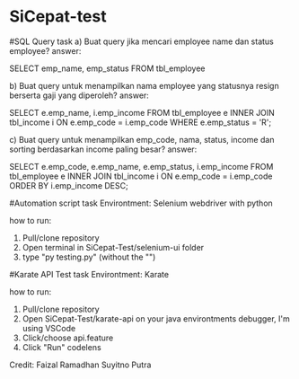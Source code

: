 # SiCepat-test

#SQL Query task
a) Buat query jika mencari employee name dan status employee?
answer:

SELECT emp_name, emp_status
FROM tbl_employee 

b) Buat query untuk menampilkan nama employee yang statusnya resign berserta gaji yang diperoleh?
answer:

SELECT e.emp_name, i.emp_income
FROM tbl_employee e
INNER JOIN tbl_income i ON e.emp_code = i.emp_code
WHERE e.emp_status = 'R';

c) Buat query untuk menampilkan emp_code, nama, status, income dan sorting berdasarkan income 
paling besar?
answer:

SELECT e.emp_code, e.emp_name, e.emp_status, i.emp_income
FROM tbl_employee e
INNER JOIN tbl_income i ON e.emp_code = i.emp_code
ORDER BY i.emp_income DESC;

#Automation script task
Environtment: Selenium webdriver with python

how to run: 
1. Pull/clone repository
2. Open terminal in SiCepat-Test/selenium-ui folder
3. type "py testing.py" (without the "")

#Karate API Test task
Environtment: Karate

how to run:
1. Pull/clone repository
2. Open SiCepat-Test/karate-api on your java environtments debugger, I'm using VSCode
3. Click/choose api.feature
4. Click "Run" codelens


Credit: Faizal Ramadhan Suyitno Putra

